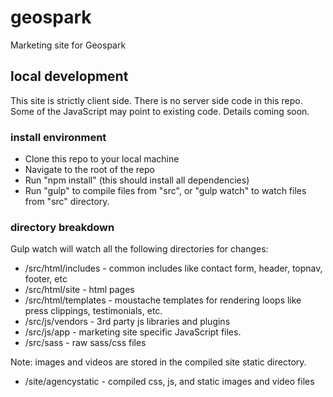 # geospark
Marketing site for Geospark

## local development
This site is strictly client side. There is no server side code in this repo. Some of the JavaScript may point to existing code. Details coming soon.

### install environment
* Clone this repo to your local machine
* Navigate to the root of the repo
* Run "npm install" (this should install all dependencies)
* Run "gulp" to compile files from "src", or "gulp watch" to watch files from "src" directory.

### directory breakdown
Gulp watch will watch all the following directories for changes:

* /src/html/includes - common includes like contact form, header, topnav, footer, etc
* /src/html/site - html pages
* /src/html/templates - moustache templates for rendering loops like press clippings, testimonials, etc.
* /src/js/vendors - 3rd party js libraries and plugins
* /src/js/app - marketing site specific JavaScript files. 
* /src/sass - raw sass/css files

Note: images and videos are stored in the compiled site static directory.
* /site/agencystatic - compiled css, js, and static images and video files





